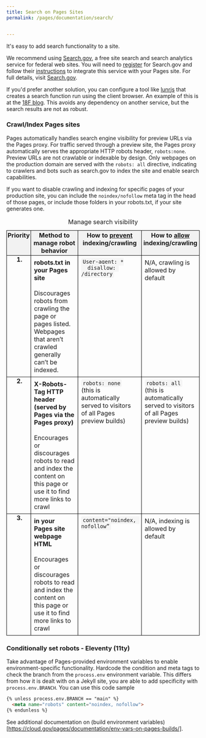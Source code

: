 ```yaml
---
title: Search on Pages Sites
permalink: /pages/documentation/search/


---
```


It's easy to add search functionality to a site.

We recommend using [Search.gov][], a free site search and search analytics service for federal web sites. You will need to [register](https://search.usa.gov/signup) for Search.gov and follow their [instructions](https://search.gov/get-started/searchgov-for-cloudgov-pages.html) to integrate this service with your Pages site. For full details, visit [Search.gov][]. 

If you'd prefer another solution, you can configure a tool like [lunrjs](https://lunrjs.com/) that creates a search function run using the client browser. An example of this is at the [18F blog](https://18f.gsa.gov/blog/). This avoids any dependency on another service, but the search results are not as robust.

[Search.gov]: https://search.gov/

### Crawl/Index Pages sites

Pages automatically handles search engine visibility for preview URLs via the Pages proxy. For traffic  served through a preview site, the Pages proxy automatically serves the appropriate HTTP robots header, `robots:none`. Preview URLs are not crawlable or indexable by design. Only webpages on the production domain are served with the  `robots: all` directive, indicating to crawlers and bots such as search.gov to index the site and enable search capabilities. 


If you want to disable crawling and indexing for specific pages of your production site, you can include the `noindex/nofollow` meta tag in the head of those pages, or include those folders in your robots.txt, if your site generates one.

<table style="border-collapse: collapse; width: 100%;">
<caption>
Manage search visibility
</caption>
<thead>
<tr style="height: 30px;">
  <th scope="col" style="border: 1px solid black; padding: 2px; vertical-align: top; background-color: #f2f2f2;"><strong>Priority</strong></th>
  <th scope="col" style="border: 1px solid black; padding: 2px; vertical-align: top;background-color: #f2f2f2;"><strong>Method to manage robot behavior</strong></th>
  <th scope="col" style="border: 1px solid black; padding: 2px; vertical-align: top;background-color: #f2f2f2;"><strong>How to <u>prevent</u> indexing/crawling</strong></th>
  <th scope="col" style="border: 1px solid black; padding: 2px; vertical-align: top;background-color: #f2f2f2;"><strong>How to <u>allow</u> indexing/crawling</strong></th>
</tr>
</thead>
<tbody>
<tr>
  <th scope="row"style="border: 1px solid black; padding: 0px 0px 0px 4px; vertical-align: top; width: 20px;"><strong>1.</strong></th>
  <td style="border: 1px solid black; padding: 8px; vertical-align: top;"><strong>robots.txt in your Pages site</strong><br><br>Discourages robots from crawling the page or pages listed. Webpages that aren’t crawled generally can’t be indexed.</td>
  <td style="border: 1px solid black; padding: 8px; vertical-align: top;"><code style="background-color: #f5f5f5; padding: 2px 4px; border-radius: 4px;">User-agent: *
  disallow: /directory</code></td>
  <td style="border: 1px solid black; padding: 8px; vertical-align: top;">N/A, crawling is allowed by default</td>
</tr>
<tr>
  <th scope="row"style="border: 1px solid black; padding: 0px 0px 0px 4px; vertical-align: top; width: 20px;"><strong>2.</strong></th>
  <td style="border: 1px solid black; padding: 8px; vertical-align: top;"><strong>X-Robots-Tag HTTP header (served by Pages via the Pages proxy)</strong><br><br>Encourages or discourages robots to read and index the content on this page or use it to find more links to crawl</td>
  <td style="border: 1px solid black; padding: 8px; vertical-align: top;"><code style="background-color: #f5f5f5; padding: 2px 4px; border-radius: 4px;">robots: none</code><br>(this is automatically served to  visitors of all Pages preview builds)</td>
  <td style="border: 1px solid black; padding: 8px; vertical-align: top;"><code style="background-color: #f5f5f5; padding: 2px 4px; border-radius: 4px;">robots: all</code><br>(this is automatically served to  visitors of all Pages preview builds)</td>
</tr>
<tr>
  <th scope="row" style="border: 1px solid black; padding: 0px 0px 0px 4px; vertical-align: top; width: 20px;"><strong>3.</strong></th>
  <td style="border: 1px solid black; padding: 8px; vertical-align: top;"><strong><meta name="robots"> in your Pages site webpage HTML
</strong><br><br>Encourages or discourages robots to read and index the content on this page or use it to find more links to crawl</td>
  <td style="border: 1px solid black; padding: 8px; vertical-align: top;"><code style="background-color: #f5f5f5; padding: 2px 4px; border-radius: 4px;">content="noindex, nofollow”</code></td>
  <td style="border: 1px solid black; padding: 8px; vertical-align: top;">N/A, indexing is allowed by default</td>
</tr>
</tbody>
</table>


### Conditionally set robots - Eleventy (11ty) 

Take advantage of Pages-provided environment variables to enable environment-specific functionality. Hardcode the condition and meta tags to check the branch from the `process.env` environment variable. This differs from how it is dealt with on a Jekyll site, you are able to add specificity with `process.env.BRANCH`. 
You can use this code sample 

```html
{% unless process.env.BRANCH == "main" %}
  <meta name="robots" content="noindex, nofollow">
{% endunless %}
```

See additional documentation on (build environment variables)[https://cloud.gov/pages/documentation/env-vars-on-pages-builds/].